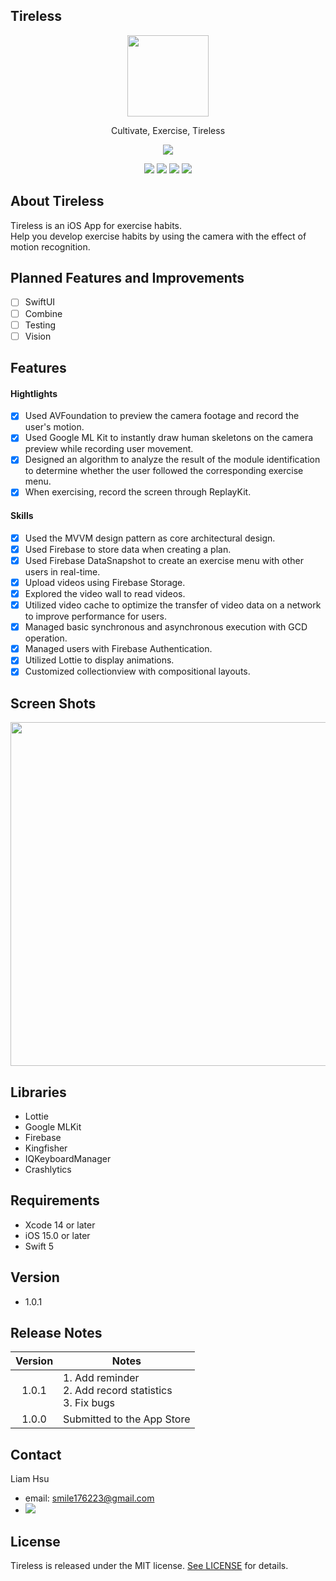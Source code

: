 ## Tireless

<p align="center">
  <img src="https://i.ibb.co/mN0kWdT/Tireless-Icon-001.png" width="130" height="130"/>
</p>

<p align="center">
Cultivate, Exercise, Tireless
</p>

<p align="center">
   <a href="https://apps.apple.com/tw/app/tireless/id1619740150"><img src="https://developer.apple.com/assets/elements/badges/download-on-the-app-store.svg"></a>
</p>

<p align="center">
    <img src="https://img.shields.io/badge/platform-iOS-lightgray">
    <img src="https://img.shields.io/badge/license-MIT-informational">
    <img src="https://img.shields.io/badge/release-v1.0.1-green">
    <img src="https://img.shields.io/badge/Swift-5.0-orange.svg?style=flat">
</p>

## About Tireless
Tireless is an iOS App for exercise habits.</br>
Help you develop exercise habits by using the camera with the effect of motion recognition.</br>

## Planned Features and Improvements
- [ ] SwiftUI
- [ ] Combine
- [ ] Testing
- [ ] Vision

## Features
#### Hightlights
- [x] Used AVFoundation to preview the camera footage and record the user's motion.
- [x] Used Google ML Kit to instantly draw human skeletons on the camera preview while recording user movement.
- [x] Designed an algorithm to analyze the result of the module identification to determine whether the user followed the corresponding exercise menu.
- [x] When exercising, record the screen through ReplayKit.

#### Skills
- [x] Used the MVVM design pattern as core architectural design.
- [x] Used Firebase to store data when creating a plan.
- [x] Used Firebase DataSnapshot to create an exercise menu with other users in real-time.
- [x] Upload videos using Firebase Storage.
- [x] Explored the video wall to read videos.
- [x] Utilized video cache to optimize the transfer of video data on a network to improve performance for users.
- [x] Managed basic synchronous and asynchronous execution with GCD operation.
- [x] Managed users with Firebase Authentication.
- [x] Utilized Lottie to display animations.
- [x] Customized collectionview with compositional layouts.

## Screen Shots
<p align="center">
   <img src="https://user-images.githubusercontent.com/17423239/170537928-f81689b4-5387-4c2d-bdd4-3c7913c50b72.png" width="550" />
</p>

## Libraries
- Lottie
- Google MLKit
- Firebase
- Kingfisher
- IQKeyboardManager
- Crashlytics

## Requirements
- Xcode 14 or later</br>
- iOS 15.0 or later</br>
- Swift 5

## Version
- 1.0.1

## Release Notes
| Version | Notes |
| :-----: | ----- |
| 1.0.1   | 1. Add reminder </br> 2. Add record statistics </br> 3. Fix bugs|
| 1.0.0   | Submitted to the App Store |

## Contact
Liam Hsu</br>

- email: <smile176223@gmail.com>
- <a href="https://www.linkedin.com/in/liamhsu0602/"><img src="https://img.shields.io/badge/LinkedIn-0077B5?style=for-the-badge&logo=linkedin&logoColor=white"></a>

## License
Tireless is released under the MIT license. [See LICENSE](https://github.com/smile176223/Tireless/blob/feature/refactor/LICENSE) for details.

